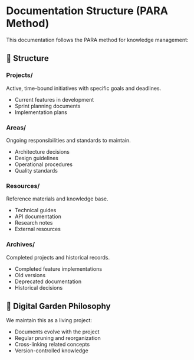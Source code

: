 # Documentation Structure (PARA Method)

This documentation follows the PARA method for knowledge management:

## 📁 Structure

### Projects/
Active, time-bound initiatives with specific goals and deadlines.
- Current features in development
- Sprint planning documents
- Implementation plans

### Areas/
Ongoing responsibilities and standards to maintain.
- Architecture decisions
- Design guidelines
- Operational procedures
- Quality standards

### Resources/
Reference materials and knowledge base.
- Technical guides
- API documentation
- Research notes
- External resources

### Archives/
Completed projects and historical records.
- Completed feature implementations
- Old versions
- Deprecated documentation
- Historical decisions

## 🌱 Digital Garden Philosophy

We maintain this as a living project:
- Documents evolve with the project
- Regular pruning and reorganization
- Cross-linking related concepts
- Version-controlled knowledge
